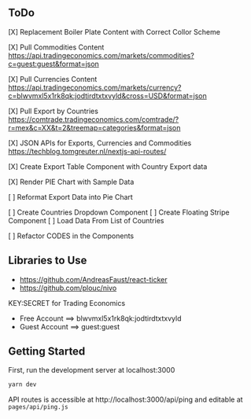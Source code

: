 ## ToDo
[X] Replacement Boiler Plate Content with Correct Collor Scheme

[X] Pull Commodities Content
https://api.tradingeconomics.com/markets/commodities?c=guest:guest&format=json

[X] Pull Currencies Content
https://api.tradingeconomics.com/markets/currency?c=blwvmxl5x1rk8qk:jodtirdtxtxvyld&cross=USD&format=json

[X] Pull Export by Countries
https://comtrade.tradingeconomics.com/comtrade/?r=mex&c=XX&t=2&treemap=categories&format=json

[X] JSON APIs for Exports, Currencies and Commodities
https://techblog.tomgreuter.nl/nextjs-api-routes/

[X] Create Export Table Component with Country Export data

[X] Render PIE Chart with Sample Data

[ ] Reformat Export Data into Pie Chart

[ ] Create Countries Dropdown Component
[ ] Create Floating Stripe Component
[ ] Load Data From List of Countries

[ ] Refactor CODES in the Components


## Libraries to Use
- https://github.com/AndreasFaust/react-ticker 
- https://github.com/plouc/nivo

KEY:SECRET for Trading Economics
- Free Account  ==> blwvmxl5x1rk8qk:jodtirdtxtxvyld
- Guest Account ==> guest:guest


## Getting Started

First, run the development server at localhost:3000

```bash
yarn dev
```

API routes is accessible at http://localhost:3000/api/ping and editable at `pages/api/ping.js`


